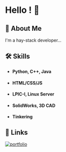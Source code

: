
# Hello ! 👋

  
## 🚀 About Me
I'm a hay-stack developer...


## 🛠 Skills
+ #### Python, C++, Java
+ #### HTML/CSS/JS
+ #### LPIC-I, Linux Server
+ #### SolidWorks, 3D CAD
+ #### Tinkering

  
## 🔗 Links
[![portfolio](https://img.shields.io/badge/my_portfolio-000?style=for-the-badge&logo=ko-fi&logoColor=white)](https://bennibanni.de/)
